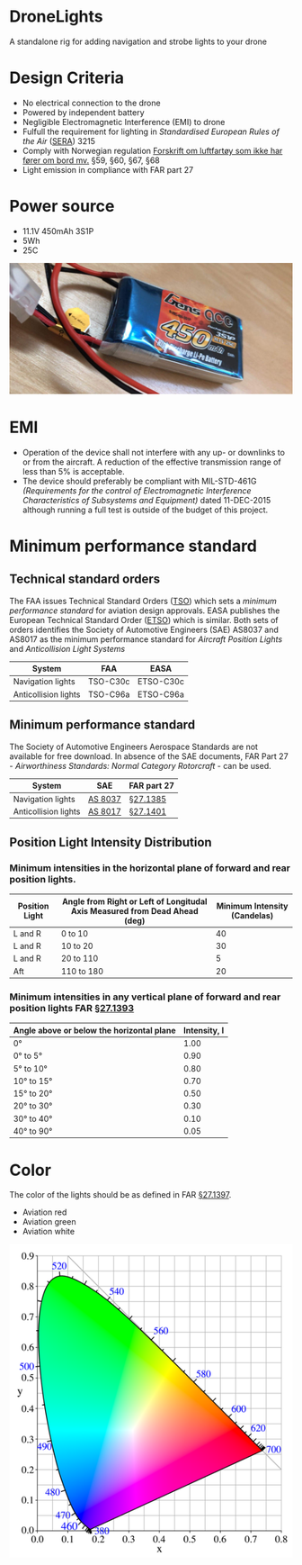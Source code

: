 # DroneLights
A standalone rig for adding navigation and strobe lights to your drone

# Design Criteria
* No electrical connection to the drone
* Powered by independent battery
* Negligible Electromagnetic Interference (EMI) to drone
* Fulfull the requirement for lighting in *Standardised European Rules of the Air* ([SERA]) 3215
* Comply with Norwegian regulation [Forskrift om luftfartøy som ikke har fører om bord mv.][DroneForskrift] §59, §60, §67, §68
* Light emission in compliance with FAR part 27

# Power source
* 11.1V 450mAh 3S1P
* 5Wh
* 25C

![Battery](https://github.com/arildj78/DroneLights/raw/master/images/IMG_8416.JPG)

# EMI
* Operation of the device shall not interfere with any up- or downlinks to or from the aircraft. A reduction of the effective transmission range of less than 5% is acceptable.
* The device should preferably be compliant with MIL-STD-461G *(Requirements for the control of Electromagnetic Interference Characteristics of Subsystems and Equipment)* dated 11-DEC-2015 although running a full test is outside of the budget of this project.

# Minimum performance standard
## Technical standard orders
The FAA issues Technical Standard Orders ([TSO]) which sets a *minimum performance standard* for aviation design approvals. EASA publishes the European Technical Standard Order ([ETSO]) which is similar. Both sets of orders identifies the Society of Automotive Engineers (SAE) AS8037 and AS8017 as the minimum performance standard for *Aircraft Position Lights* and *Anticollision Light Systems*

| System               | FAA      | EASA      |
|----------------------|----------|-----------|
| Navigation lights    | TSO-C30c | ETSO-C30c |
| Anticollision lights | TSO-C96a | ETSO-C96a |

##  Minimum performance standard
The Society of Automotive Engineers Aerospace Standards are not available for free download. In absence of the SAE documents, FAR Part 27 - *Airworthiness Standards: Normal Category Rotorcraft* - can be used.

| System               | SAE        | FAR part 27   |
|----------------------|------------|---------------|
| Navigation lights    | [AS 8037]  | [§27.1385]    |
| Anticollision lights | [AS 8017]  | [§27.1401]    |

## Position Light Intensity Distribution
### Minimum intensities in the horizontal plane of forward and rear position lights.
| Position Light | Angle from Right or Left of Longitudal Axis Measured from Dead Ahead (deg) | Minimum Intensity (Candelas) |
|----------------|----------------------------------------------------------------------------|------------------------------|
| L and R        |   0 to 10   | 40 |
| L and R        |  10 to 20   | 30 |
| L and R        |  20 to 110  |  5 |
| Aft            | 110 to 180  | 20 |

### Minimum intensities in any vertical plane of forward and rear position lights FAR [§27.1393]
| Angle above or below the horizontal plane	| Intensity, I |
|-------------------------------------------|--------------|
| 0°                                        | 1.00         |
| 0° to 5°                                  | 0.90         |
| 5° to 10°                                 | 0.80         |
| 10° to 15°                                | 0.70         |
| 15° to 20°  	                            | 0.50         |
| 20° to 30°                                | 0.30         |
| 30° to 40°                                | 0.10         |
| 40° to 90°                                | 0.05         |


# Color
The color of the lights should be as defined in FAR [§27.1397]. 
* Aviation red
* Aviation green
* Aviation white

![CIExy1931](/images/543px-CIExy1931.png "CIE 1931 color space")


[ETSO]:     /requirements/ETSO.pdf
[TSO]:      /requirements/TSO_C30_C96.pdf
[§27.1385]: https://www.ecfr.gov/cgi-bin/text-idx?node=14:1.0.1.3.13#se14.1.27_11385
[§27.1393]: https://www.ecfr.gov/cgi-bin/text-idx?node=pt14.1.27&rgn=div5#se14.1.27_11393
[§27.1397]: https://www.ecfr.gov/cgi-bin/text-idx?node=pt14.1.27&rgn=div5#se14.1.27_11397
[§27.1401]: https://www.ecfr.gov/cgi-bin/text-idx?node=pt14.1.27&rgn=div5#se14.1.27_11401
[AS 8037]:  https://www.sae.org/standards/content/as8037/
[AS 8017]:  https://www.sae.org/standards/content/as8017/
[SERA]:     https://lovdata.no/static/NLX3/32012r0923.pdf
[DroneForskrift]: https://lovdata.no/dokument/SF/forskrift/2015-11-30-1404
